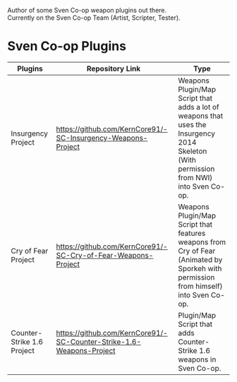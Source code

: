 Author of some Sven Co-op weapon plugins out there.  
Currently on the Sven Co-op Team (Artist, Scripter, Tester).  

# Sven Co-op Plugins

| Plugins | Repository Link | Type |
| --- | --- | --- |
| Insurgency Project | https://github.com/KernCore91/-SC-Insurgency-Weapons-Project | Weapons Plugin/Map Script that adds a lot of weapons that uses the Insurgency 2014 Skeleton (With permission from NWI) into Sven Co-op. |
| Cry of Fear Project | https://github.com/KernCore91/-SC-Cry-of-Fear-Weapons-Project | Weapons Plugin/Map Script that features weapons from Cry of Fear (Animated by Sporkeh with permission from himself) into Sven Co-op. |
| Counter-Strike 1.6 Project | https://github.com/KernCore91/-SC-Counter-Strike-1.6-Weapons-Project | Plugin/Map Script that adds Counter-Strike 1.6 weapons in Sven Co-op. |

